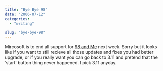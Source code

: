 ```yaml
---
title: "Bye Bye 98"
date: "2006-07-12"
categories: 
  - "writing"

slug: "bye-bye-98"
---
```


Mircosoft is to end all support for [98 and Me](https://www.theregister.co.uk/2006/07/11/ms_ends_windows98_support/) next week. Sorry but it looks like if you want to still recieve all those updates and fixes you had better upgrade, or if you really want you can go back to 3.11 and pretend that the ‘start’ button thing never happened. I pick 3.11 anyday.
